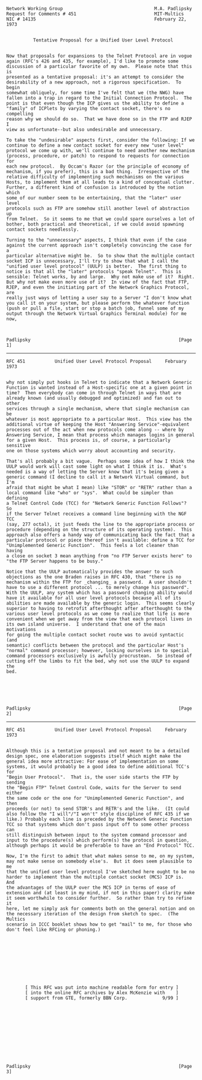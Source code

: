     Network Working Group                                  M.A. Padlipsky
    Request for Comments # 451                             MIT-Multics
    NIC # 14135                                            February 22, 1973


              Tentative Proposal for a Unified User Level Protocol


    Now that proposals for expansions to the Telnet Protocol are in vogue
    again (RFC's 426 and 435, for example), I'd like to promote some
    discussion of a particular favorite of my own.  Please note that this is
    presented as a tentative proposal: it's an attempt to consider the
    desirability of a new approach, not a rigorous specification.  To begin
    somewhat obliquely, for some time I've felt that we (the NWG) have
    fallen into a trap in regard to the Initial Connection Protocol.  The
    point is that even though the ICP gives us the ability to define a
    "family" of ICPlets by varying the contact socket, there's no compelling
    reason why we should do so.  That we have done so in the FTP and RJEP I
    view as unfortunate--but also undesirable and unnecessary.

    To take the "undesirable" aspects first, consider the following: If we
    continue to define a new contact socket for every new "user level"
    protocol we come up with, we'll continue to need another new mechanism
    (process, procedure, or patch) to respond to requests for connection for
    each new protocol.  By Occam's Razor (or the principle of economy of
    mechanism, if you prefer), this is a bad thing.  Irrespective of the
    relative difficulty of implementing such mechanisms on the various
    Hosts, to implement them at all leads to a kind of conceptual clutter.
    Further, a different kind of confusion is introduced by the notion which
    some of our number seem to be entertaining, that the "later" user level
    protocols such as FTP are somehow still another level of abstraction up
    from Telnet.  So it seems to me that we could spare ourselves a lot of
    bother, both practical and theoretical, if we could avoid spawning
    contact sockets needlessly.

    Turning to the "unnecessary" aspects, I think that even if the case
    against the current approach isn't completely convincing the case for a
    particular alternative might be.  So to show that the multiple contact
    socket ICP is unnecessary, I'll try to show that what I call the
    "unified user level protocol" (UULP) is better.  The first thing to
    notice is that all the "later" protocols "speak Telnet".  This is
    sensible: Telnet works, by and large.  Why not make use of it?  Right.
    But why not make even more use of it?  In view of the fact that FTP,
    RJEP, and even the initiating part of the Network Graphics Protocol, are
    really just ways of letting a user say to a Server "I don't know what
    you call it on your system, but please perform the whatever function
    (push or pull a file, start or stop a batch job, funnel some of my
    output through the Network Virtual Graphics Terminal module) for me now,



    Padlipsky                                                       [Page 1]

------------------------------------------------------------------------

``` newpage
RFC 451           Unified User Level Protocol Proposal     February 1973


why not simply put hooks in Telnet to indicate that a Network Generic
Function is wanted instead of a Host-specific one at a given point in
time?  Then everybody can come in through Telnet in ways that are
already known (and usually debugged and optimized) and fan out to other
services through a single mechanism, where that single mechanism can be
whatever is most appropriate to a particular Host.  This view has the
additional virtue of keeping the Host "Answering Service"-equivalent
processes out of the act when new protocols come along -- where by
Answering Service, I mean that process which manages logins in general
for a given Host.  This process is, of course, a particularly sensitive
one on those systems which worry about accounting and security.

That's all probably a bit vague.  Perhaps some idea of how I think the
UULP would work will cast some light on what I think it is.  What's
needed is a way of letting the Server know that it's being given a
generic command (I decline to call it a Network Virtual command, but I'm
afraid that might be what I mean) like "STOR" or "RETR" rather than a
local command like "who" or "sys".  What could be simpler than defining
a Telnet Control Code (TCC) for "Network Generic Function Follows"?  So
if the Server Telnet receives a command line beginning with the NGF TCC
(say, 277 octal), it just feeds the line to the appropriate process or
procedure (depending on the structure of its operating system).  This
approach also offers a handy way of communicating back the fact that a
particular protocol or piece thereof isn't available: define a TCC for
"Unimplemented Generic Function".  This feels a lot cleaner than having
a close on socket 3 mean anything from "no FTP Server exists here" to
"the FTP Server happens to be busy."

Notice that the UULP automatically provides the answer to such
objections as the one Braden raises in RFC 430, that "there is no
mechanism within the FTP for _changing_ a password.  A user shouldn't
have to use a different protocol ... to merely change his password".
With the UULP, any system which has a password changing ability would
have it available for all user level protocols because all of its
abilities are made available by the generic login.  This seems clearly
superior to having to retrofit afterthought after afterthought to the
various user level protocols as we come to realize that life is more
convenient when we get away from the view that each protocol lives in
its own island universe.  I understand that one of the main motivations
for going the multiple contact socket route was to avoid syntactic (and
semantic) conflicts between the protocol and the particular Host's
"normal" command processor; however, locking ourselves in to special
command processors exclusively is awfully procrustean.  So instead of
cutting off the limbs to fit the bed, why not use the UULP to expand the
bed.






Padlipsky                                                       [Page 2]
```

------------------------------------------------------------------------

``` newpage
RFC 451           Unified User Level Protocol Proposal     February 1973


Although this is a tentative proposal and not meant to be a detailed
design spec, one elaboration suggests itself which might make the
general idea more attractive: For ease of implementation on some
systems, it would probably be a good idea to define additional TCC's for
"Begin User Protocol".  That is, the user side starts the FTP by sending
the "Begin FTP" Telnet Control Code, waits for the Server to send either
the same code or the one for "Unimplemented Generic Function", and then
proceeds (or not) to send STOR's and RETR's and the like.  (It could
also follow the "I will"/"I won't" style discipline of RFC 435 if we
like.) Probably each line is preceded by the Network Generic Function
TCC so that systems which don't pass input off to some other process can
still distinguish between input to the system command processor and
input to the procedure(s) which perform(s) the protocol in question,
although perhaps it would be preferable to have an "End Protocol" TCC.

Now, I'm the first to admit that what makes sense to me, on my system,
may not make sense on somebody else's.  But it does seem plausible to me
that the unified user level protocol I've sketched here ought to be no
harder to implement than the multiple contact socket (MCS) ICP is.  And
the advantages of the UULP over the MCS ICP in terms of ease of
extension and (at least in my mind, if not in this paper) clarity make
it seem worthwhile to consider further.  So rather than try to refine it
here, let me simply ask for comments both on the general notion and on
the necessary iteration of the design from sketch to spec.  (The Multics
scenario in ICCC booklet shows how to get "mail" to me, for those who
don't feel like RFCing or phoning.)










       [ This RFC was put into machine readable form for entry ]
       [ into the online RFC archives by Alex McKenzie with    ]
       [ support from GTE, formerly BBN Corp.             9/99 ]












Padlipsky                                                       [Page 3]
```
